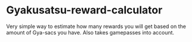 # Gyakusatsu-reward-calculator
Very simple way to estimate how many rewards you will get based on the amount of Gya-sacs you have. Also takes gamepasses into account.
